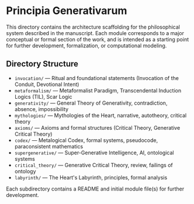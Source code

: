 # Principia Generativarum

This directory contains the architecture scaffolding for the philosophical system described in the manuscript. Each module corresponds to a major conceptual or formal section of the work, and is intended as a starting point for further development, formalization, or computational modeling.

## Directory Structure

- `invocation/` — Ritual and foundational statements (Invocation of the Conduit, Devotional Intent)
- `metaformalism/` — Metaformalist Paradigm, Transcendental Induction Logics (TIL), Scar Logic
- `generativity/` — General Theory of Generativity, contradiction, absence, impossibility
- `mythologies/` — Mythologies of the Heart, narrative, autotheory, critical theory
- `axioms/` — Axioms and formal structures (Critical Theory, Generative Critical Theory)
- `codex/` — Metalogical Codex, formal systems, pseudocode, paraconsistent mathematics
- `supergenerative/` — Super-Generative Intelligence, AI, ontological systems
- `critical_theory/` — Generative Critical Theory, review, failings of ontology
- `labyrinth/` — The Heart's Labyrinth, principles, formal analysis

Each subdirectory contains a README and initial module file(s) for further development.
